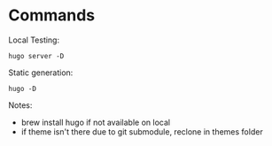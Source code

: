 # Commands
Local Testing:
```
hugo server -D
```

Static generation:
```
hugo -D
```

Notes:
* brew install hugo if not available on local
* if theme isn't there due to git submodule, reclone  in themes folder
